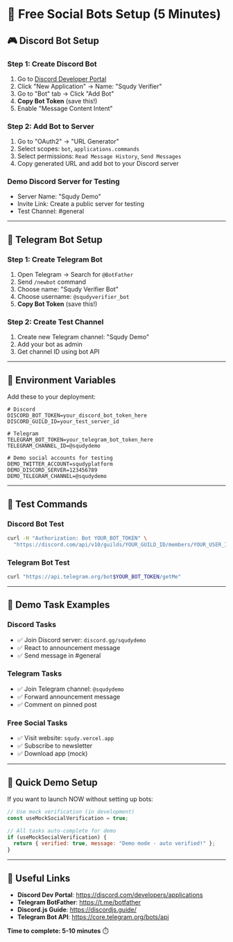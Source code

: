 # 🤖 Free Social Bots Setup (5 Minutes)

## 🎮 Discord Bot Setup

### **Step 1: Create Discord Bot**
1. Go to [Discord Developer Portal](https://discord.com/developers/applications)
2. Click "New Application" → Name: "Squdy Verifier"
3. Go to "Bot" tab → Click "Add Bot"
4. **Copy Bot Token** (save this!)
5. Enable "Message Content Intent"

### **Step 2: Add Bot to Server**
1. Go to "OAuth2" → "URL Generator"
2. Select scopes: `bot`, `applications.commands`
3. Select permissions: `Read Message History`, `Send Messages`
4. Copy generated URL and add bot to your Discord server

### **Demo Discord Server for Testing**
- Server Name: "Squdy Demo"
- Invite Link: Create a public server for testing
- Test Channel: #general

---

## 📱 Telegram Bot Setup

### **Step 1: Create Telegram Bot**
1. Open Telegram → Search for `@BotFather`
2. Send `/newbot` command
3. Choose name: "Squdy Verifier Bot"
4. Choose username: `@squdyverifier_bot`
5. **Copy Bot Token** (save this!)

### **Step 2: Create Test Channel**
1. Create new Telegram channel: "Squdy Demo"
2. Add your bot as admin
3. Get channel ID using bot API

---

## 🔧 Environment Variables

Add these to your deployment:

```env
# Discord
DISCORD_BOT_TOKEN=your_discord_bot_token_here
DISCORD_GUILD_ID=your_test_server_id

# Telegram  
TELEGRAM_BOT_TOKEN=your_telegram_bot_token_here
TELEGRAM_CHANNEL_ID=@squdydemo

# Demo social accounts for testing
DEMO_TWITTER_ACCOUNT=squdyplatform
DEMO_DISCORD_SERVER=123456789
DEMO_TELEGRAM_CHANNEL=@squdydemo
```

---

## 🧪 Test Commands

### **Discord Bot Test**
```bash
curl -H "Authorization: Bot YOUR_BOT_TOKEN" \
  "https://discord.com/api/v10/guilds/YOUR_GUILD_ID/members/YOUR_USER_ID"
```

### **Telegram Bot Test**  
```bash
curl "https://api.telegram.org/bot$YOUR_BOT_TOKEN/getMe"
```

---

## 🎯 Demo Task Examples

### **Discord Tasks**
- ✅ Join Discord server: `discord.gg/squdydemo`
- ✅ React to announcement message
- ✅ Send message in #general

### **Telegram Tasks**
- ✅ Join Telegram channel: `@squdydemo` 
- ✅ Forward announcement message
- ✅ Comment on pinned post

### **Free Social Tasks**
- ✅ Visit website: `squdy.vercel.app`
- ✅ Subscribe to newsletter
- ✅ Download app (mock)

---

## 🚨 Quick Demo Setup

If you want to launch NOW without setting up bots:

```javascript
// Use mock verification (in development)
const useMockSocialVerification = true;

// All tasks auto-complete for demo
if (useMockSocialVerification) {
  return { verified: true, message: "Demo mode - auto verified!" };
}
```

---

## 🔗 Useful Links

- **Discord Dev Portal**: https://discord.com/developers/applications
- **Telegram BotFather**: https://t.me/botfather  
- **Discord.js Guide**: https://discordjs.guide/
- **Telegram Bot API**: https://core.telegram.org/bots/api

**Time to complete: 5-10 minutes** ⏱️